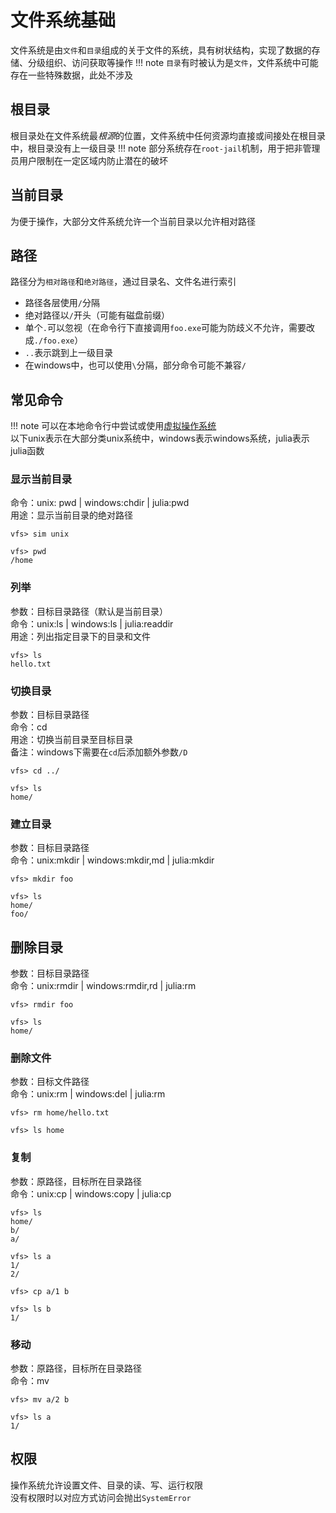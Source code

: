 # 文件系统基础
文件系统是由`文件`和`目录`组成的关于文件的系统，具有树状结构，实现了数据的存储、分级组织、访问获取等操作
!!! note
	`目录`有时被认为是`文件`，文件系统中可能存在一些特殊数据，此处不涉及

## 根目录
根目录处在文件系统最*根源*的位置，文件系统中任何资源均直接或间接处在根目录中，根目录没有上一级目录
!!! note
	部分系统存在`root-jail`机制，用于把非管理员用户限制在一定区域内防止潜在的破坏

## 当前目录
为便于操作，大部分文件系统允许一个当前目录以允许相对路径

## 路径
路径分为`相对路径`和`绝对路径`，通过目录名、文件名进行索引
* 路径各层使用`/`分隔
* 绝对路径以`/`开头（可能有磁盘前缀）
* 单个`.`可以忽视（在命令行下直接调用`foo.exe`可能为防歧义不允许，需要改成`./foo.exe`）
* `..`表示跳到上一级目录
* 在windows中，也可以使用`\`分隔，部分命令可能不兼容`/`

## 常见命令
!!! note
	可以在本地命令行中尝试或使用[虚拟操作系统](../pieces/virtualfs.jl)\
	以下unix表示在大部分类unix系统中，windows表示windows系统，julia表示julia函数

### 显示当前目录
命令：unix: pwd | windows:chdir | julia:pwd\
用途：显示当前目录的绝对路径
```shell
vfs> sim unix

vfs> pwd
/home
```

### 列举
参数：目标目录路径（默认是当前目录）\
命令：unix:ls | windows:ls | julia:readdir\
用途：列出指定目录下的目录和文件
```shell
vfs> ls
hello.txt
```

### 切换目录
参数：目标目录路径\
命令：cd\
用途：切换当前目录至目标目录\
备注：windows下需要在`cd`后添加额外参数`/D`
```shell
vfs> cd ../

vfs> ls
home/
```

### 建立目录
参数：目标目录路径\
命令：unix:mkdir | windows:mkdir,md | julia:mkdir
```shell
vfs> mkdir foo

vfs> ls
home/
foo/
```

## 删除目录
参数：目标目录路径\
命令：unix:rmdir | windows:rmdir,rd | julia:rm
```shell
vfs> rmdir foo

vfs> ls
home/
```

### 删除文件
参数：目标文件路径\
命令：unix:rm | windows:del | julia:rm
```shell
vfs> rm home/hello.txt

vfs> ls home
```

### 复制
参数：原路径，目标所在目录路径\
命令：unix:cp | windows:copy | julia:cp
```shell
vfs> ls
home/
b/
a/

vfs> ls a
1/
2/

vfs> cp a/1 b

vfs> ls b
1/
```

### 移动
参数：原路径，目标所在目录路径\
命令：mv
```shell
vfs> mv a/2 b

vfs> ls a
1/
```

## 权限
操作系统允许设置文件、目录的读、写、运行权限\
没有权限时以对应方式访问会抛出`SystemError`
